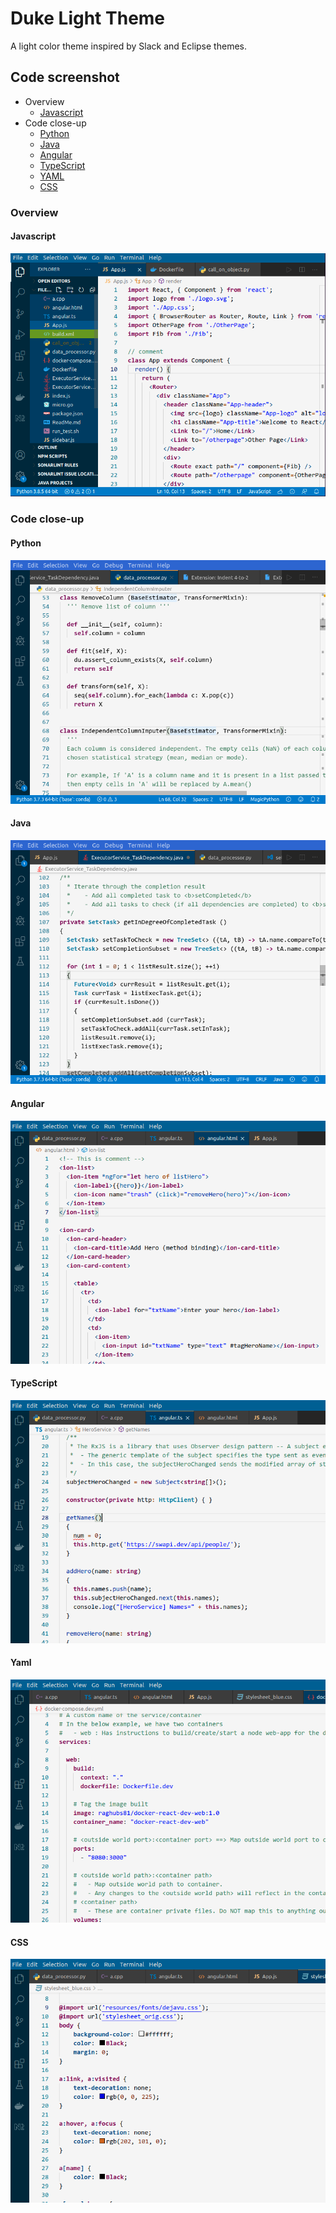 # Duke Light Theme
A light color theme inspired by Slack and Eclipse themes.

## Code screenshot

- Overview
  - [Javascript](#javascript)
- Code close-up
  - [Python](#python)
  - [Java](#java)
  - [Angular](#angular)
  - [TypeScript](#typescript)
  - [YAML](#yaml)
  - [CSS](#css)

### Overview
#### Javascript
![CodeScreenshot](https://raw.githubusercontent.com/cafeduke/vscode-dukelight-theme/master/images/dukelight_overview.png)

### Code close-up
#### Python
![CodeScreenshot](https://raw.githubusercontent.com/cafeduke/vscode-dukelight-theme/master/images/dukelight_py_closeup.png)

#### Java
![CodeScreenshot](https://raw.githubusercontent.com/cafeduke/vscode-dukelight-theme/master/images/dukelight_java_closeup.png)

#### Angular
![CodeScreenshot](https://raw.githubusercontent.com/cafeduke/vscode-dukelight-theme/master/images/dukelight_ang_closeup.png)

#### TypeScript
![CodeScreenshot](https://raw.githubusercontent.com/cafeduke/vscode-dukelight-theme/master/images/dukelight_ts_closeup.png)

#### Yaml
![CodeScreenshot](https://raw.githubusercontent.com/cafeduke/vscode-dukelight-theme/master/images/dukelight_yml_closeup.png)

#### CSS
![CodeScreenshot](https://raw.githubusercontent.com/cafeduke/vscode-dukelight-theme/master/images/dukelight_css_closeup.png)
